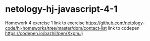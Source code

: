 # netology-hj-javascript-4-1
Homework 4 exercise 1
link to exercise https://github.com/netology-code/hj-homeworks/tree/master/dom/contact-list
link to codepen https://codepen.io/bazhil/pen/XxpmJj
